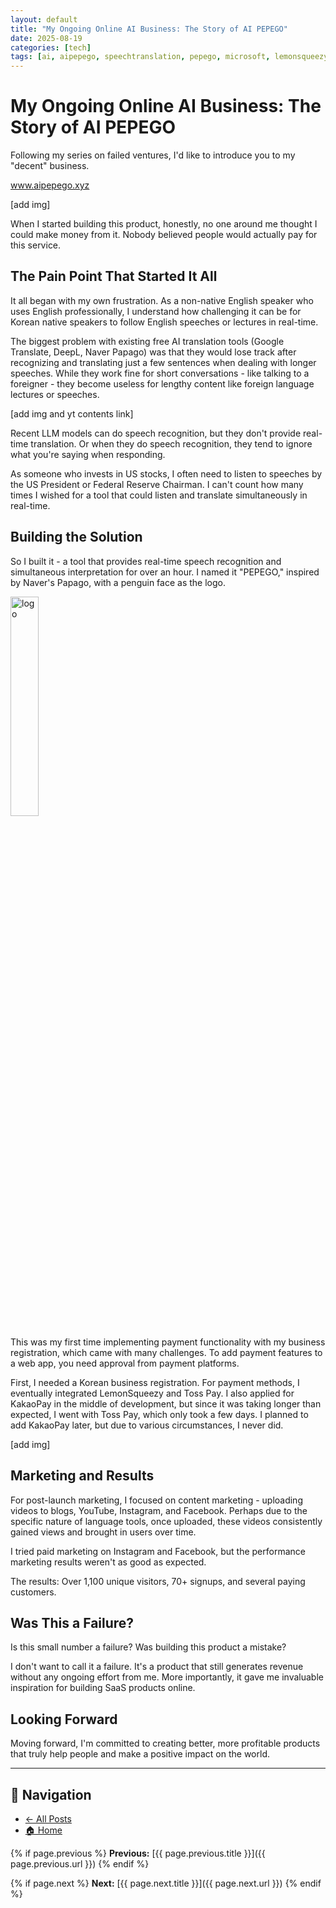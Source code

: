 ```yaml
---
layout: default
title: "My Ongoing Online AI Business: The Story of AI PEPEGO"
date: 2025-08-19
categories: [tech]
tags: [ai, aipepego, speechtranslation, pepego, microsoft, lemonsqueezy, tosspay, entrepreneurship]
---
```


# My Ongoing Online AI Business: The Story of AI PEPEGO

Following my series on failed ventures, I'd like to introduce you to my "decent" business.

www.aipepego.xyz

[add img]

When I started building this product, honestly, no one around me thought I could make money from it. Nobody believed people would actually pay for this service.

## The Pain Point That Started It All

It all began with my own frustration. As a non-native English speaker who uses English professionally, I understand how challenging it can be for Korean native speakers to follow English speeches or lectures in real-time.

The biggest problem with existing free AI translation tools (Google Translate, DeepL, Naver Papago) was that they would lose track after recognizing and translating just a few sentences when dealing with longer speeches. While they work fine for short conversations - like talking to a foreigner - they become useless for lengthy content like foreign language lectures or speeches.

[add img and yt contents link]

Recent LLM models can do speech recognition, but they don't provide real-time translation. Or when they do speech recognition, they tend to ignore what you're saying when responding.

As someone who invests in US stocks, I often need to listen to speeches by the US President or Federal Reserve Chairman. I can't count how many times I wished for a tool that could listen and translate simultaneously in real-time.

## Building the Solution

So I built it - a tool that provides real-time speech recognition and simultaneous interpretation for over an hour. I named it "PEPEGO," inspired by Naver's Papago, with a penguin face as the logo.

<img src="{{ site.baseurl }}/assets/images/2025/08/20250819.png" alt="logo" class="img-center" style="width: 30%;">

This was my first time implementing payment functionality with my business registration, which came with many challenges. To add payment features to a web app, you need approval from payment platforms.

First, I needed a Korean business registration. For payment methods, I eventually integrated LemonSqueezy and Toss Pay. I also applied for KakaoPay in the middle of development, but since it was taking longer than expected, I went with Toss Pay, which only took a few days. I planned to add KakaoPay later, but due to various circumstances, I never did.

[add img]

## Marketing and Results

For post-launch marketing, I focused on content marketing - uploading videos to blogs, YouTube, Instagram, and Facebook. Perhaps due to the specific nature of language tools, once uploaded, these videos consistently gained views and brought in users over time.

I tried paid marketing on Instagram and Facebook, but the performance marketing results weren't as good as expected.

The results: Over 1,100 unique visitors, 70+ signups, and several paying customers.

## Was This a Failure?

Is this small number a failure? Was building this product a mistake?

I don't want to call it a failure. It's a product that still generates revenue without any ongoing effort from me. More importantly, it gave me invaluable inspiration for building SaaS products online.

## Looking Forward

Moving forward, I'm committed to creating better, more profitable products that truly help people and make a positive impact on the world.

---

## 📌 Navigation
- [← All Posts](/posts)
- [🏠 Home](/)
<!-- - [📧 Contact](/contact) -->

{% if page.previous %}
**Previous:** [{{ page.previous.title }}]({{ page.previous.url }})
{% endif %}

{% if page.next %}
**Next:** [{{ page.next.title }}]({{ page.next.url }})
{% endif %}
